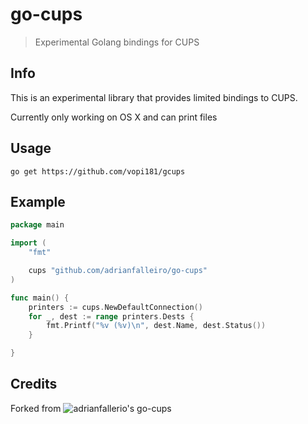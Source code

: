 # go-cups 

> Experimental Golang bindings for CUPS

## Info

This is an experimental library that provides limited bindings to CUPS. 

Currently only working on OS X and can print files

## Usage

```shell
go get https://github.com/vopi181/gcups
```

## Example

```go
package main

import (
    "fmt"

    cups "github.com/adrianfalleiro/go-cups"
)

func main() {
    printers := cups.NewDefaultConnection()
    for _, dest := range printers.Dests {
        fmt.Printf("%v (%v)\n", dest.Name, dest.Status())
    }

}
```

## Credits

Forked from ![adrianfallerio's go-cups](https://github.com/adrianfalleiro/go-cups)
